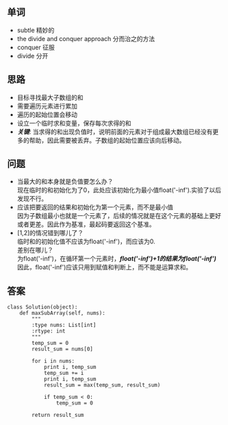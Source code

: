 ## 单词
+ subtle 精妙的
+ the divide and conquer approach 分而治之的方法
+ conquer 征服
+ divide 分开

## 思路
+ 目标寻找最大子数组的和
+ 需要遍历元素进行累加
+ 遍历的起始位置会移动
+ 设立一个临时求和变量，保存每次求得的和
+ ***关键***: 当求得的和出现负值时，说明前面的元素对于组成最大数组已经没有更多的帮助，因此需要被丢弃。子数组的起始位置应该向后移动。

## 问题
+ 当最大的和本身就是负值要怎么办？<br>
现在临时的和初始化为了0，此处应该初始化为最小值float('-inf').实验了以后发现不行。<br>
+ 应该把要返回的结果和初始化为第一个元素，而不是最小值<br>
因为子数组最小也就是一个元素了，后续的情况就是在这个元素的基础上更好或者更差。因此作为基准，最起码要返回这个基准。
+ [1,2]的情况错到哪儿了？<br>
临时和的初始化值不应该为float('-inf')，而应该为0.<br>
差别在哪儿？<br>
为float('-inf')，在循环第一个元素时，***float('-inf')+1的结果为float('-inf')***<br>
因此，float('-inf')应该只用到赋值和判断上，而不能是运算求和。

## 答案
```
class Solution(object):
    def maxSubArray(self, nums):
        """
        :type nums: List[int]
        :rtype: int
        """
        temp_sum = 0
        result_sum = nums[0]
        
        for i in nums:
            print i, temp_sum
            temp_sum += i
            print i, temp_sum
            result_sum = max(temp_sum, result_sum)
            
            if temp_sum < 0:
                temp_sum = 0
        
        return result_sum
```

